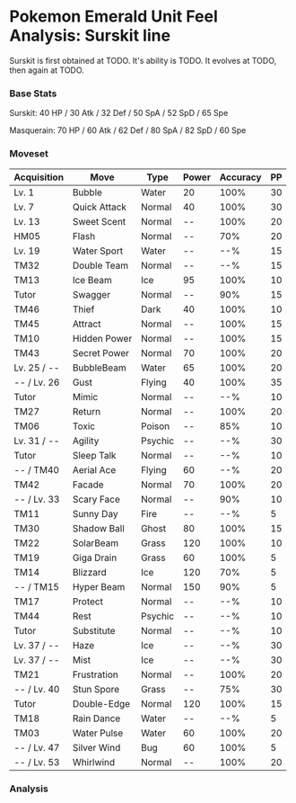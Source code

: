 # Pokemon Emerald Unit Feel Analysis: Surskit line

Surskit is first obtained at TODO. It's ability is TODO. It evolves at TODO, then again at TODO.

### Base Stats

Surskit: 40 HP / 30 Atk / 32 Def / 50 SpA / 52 SpD / 65 Spe

Masquerain: 70 HP / 60 Atk / 62 Def / 80 SpA / 82 SpD / 60 Spe

### Moveset

|Acquisition|Move        |Type   |Power|Accuracy|PP |
|---        |---         |---    |---  |---     |---|
|Lv. 1      |Bubble      |Water  |20   |100%    |30 |
|Lv. 7      |Quick Attack|Normal |40   |100%    |30 |
|Lv. 13     |Sweet Scent |Normal |--   |100%    |20 |
|HM05       |Flash       |Normal |--   |70%     |20 |
|Lv. 19     |Water Sport |Water  |--   |--%     |15 |
|TM32       |Double Team |Normal |--   |--%     |15 |
|TM13       |Ice Beam    |Ice    |95   |100%    |10 |
|Tutor      |Swagger     |Normal |--   |90%     |15 |
|TM46       |Thief       |Dark   |40   |100%    |10 |
|TM45       |Attract     |Normal |--   |100%    |15 |
|TM10       |Hidden Power|Normal |--   |100%    |15 |
|TM43       |Secret Power|Normal |70   |100%    |20 |
|Lv. 25 / --|BubbleBeam  |Water  |65   |100%    |20 |
|-- / Lv. 26|Gust        |Flying |40   |100%    |35 |
|Tutor      |Mimic       |Normal |--   |--%     |10 |
|TM27       |Return      |Normal |--   |100%    |20 |
|TM06       |Toxic       |Poison |--   |85%     |10 |
|Lv. 31 / --|Agility     |Psychic|--   |--%     |30 |
|Tutor      |Sleep Talk  |Normal |--   |--%     |10 |
|-- / TM40  |Aerial Ace  |Flying |60   |--%     |20 |
|TM42       |Facade      |Normal |70   |100%    |20 |
|-- / Lv. 33|Scary Face  |Normal |--   |90%     |10 |
|TM11       |Sunny Day   |Fire   |--   |--%     |5  |
|TM30       |Shadow Ball |Ghost  |80   |100%    |15 |
|TM22       |SolarBeam   |Grass  |120  |100%    |10 |
|TM19       |Giga Drain  |Grass  |60   |100%    |5  |
|TM14       |Blizzard    |Ice    |120  |70%     |5  |
|-- / TM15  |Hyper Beam  |Normal |150  |90%     |5  |
|TM17       |Protect     |Normal |--   |--%     |10 |
|TM44       |Rest        |Psychic|--   |--%     |10 |
|Tutor      |Substitute  |Normal |--   |--%     |10 |
|Lv. 37 / --|Haze        |Ice    |--   |--%     |30 |
|Lv. 37 / --|Mist        |Ice    |--   |--%     |30 |
|TM21       |Frustration |Normal |--   |100%    |20 |
|-- / Lv. 40|Stun Spore  |Grass  |--   |75%     |30 |
|Tutor      |Double-Edge |Normal |120  |100%    |15 |
|TM18       |Rain Dance  |Water  |--   |--%     |5  |
|TM03       |Water Pulse |Water  |60   |100%    |20 |
|-- / Lv. 47|Silver Wind |Bug    |60   |100%    |5  |
|-- / Lv. 53|Whirlwind   |Normal |--   |100%    |20 |

### Analysis